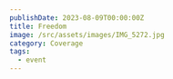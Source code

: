 ```yaml
---
publishDate: 2023-08-09T00:00:00Z
title: Freedom
image: /src/assets/images/IMG_5272.jpg
category: Coverage
tags:
  - event
---
```

